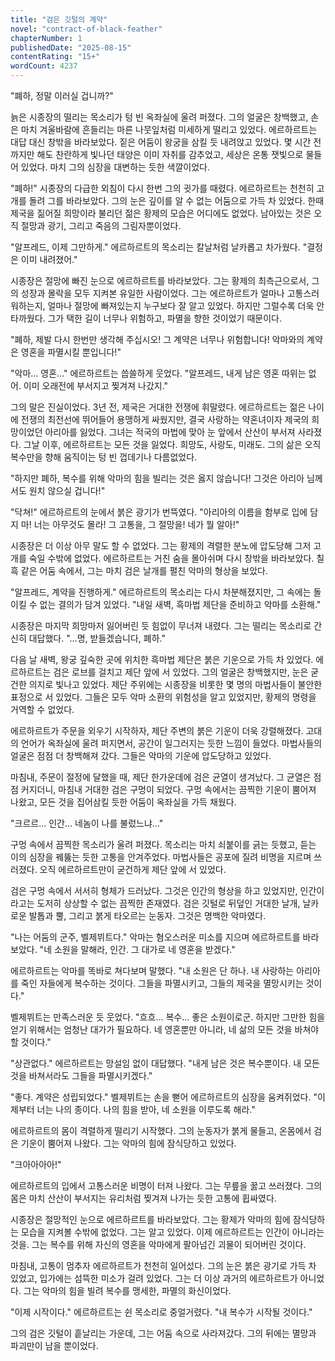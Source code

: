 ```yaml
---
title: "검은 깃털의 계약"
novel: "contract-of-black-feather"
chapterNumber: 1
publishedDate: "2025-08-15"
contentRating: "15+"
wordCount: 4237
---
```

"폐하, 정말 이러실 겁니까?"

늙은 시종장의 떨리는 목소리가 텅 빈 옥좌실에 울려 퍼졌다. 그의 얼굴은 창백했고, 손은 마치 겨울바람에 흔들리는 마른 나뭇잎처럼 미세하게 떨리고 있었다. 에르하르트는 대답 대신 창밖을 바라보았다. 짙은 어둠이 왕궁을 삼킬 듯 내려앉고 있었다. 몇 시간 전까지만 해도 찬란하게 빛나던 태양은 이미 자취를 감추었고, 세상은 온통 잿빛으로 물들어 있었다. 마치 그의 심장을 대변하는 듯한 색깔이었다.

"폐하!" 시종장의 다급한 외침이 다시 한번 그의 귓가를 때렸다. 에르하르트는 천천히 고개를 돌려 그를 바라보았다. 그의 눈은 깊이를 알 수 없는 어둠으로 가득 차 있었다. 한때 제국을 짊어질 희망이라 불리던 젊은 황제의 모습은 어디에도 없었다. 남아있는 것은 오직 절망과 광기, 그리고 죽음의 그림자뿐이었다.

"알프레드, 이제 그만하게." 에르하르트의 목소리는 칼날처럼 날카롭고 차가웠다. "결정은 이미 내려졌어."

시종장은 절망에 빠진 눈으로 에르하르트를 바라보았다. 그는 황제의 최측근으로서, 그의 성장과 몰락을 모두 지켜본 유일한 사람이었다. 그는 에르하르트가 얼마나 고통스러워하는지, 얼마나 절망에 빠져있는지 누구보다 잘 알고 있었다. 하지만 그럴수록 더욱 안타까웠다. 그가 택한 길이 너무나 위험하고, 파멸을 향한 것이었기 때문이다.

"폐하, 제발 다시 한번만 생각해 주십시오! 그 계약은 너무나 위험합니다! 악마와의 계약은 영혼을 파멸시킬 뿐입니다!"

"악마… 영혼…" 에르하르트는 씁쓸하게 웃었다. "알프레드, 내게 남은 영혼 따위는 없어. 이미 오래전에 부서지고 찢겨져 나갔지."

그의 말은 진실이었다. 3년 전, 제국은 거대한 전쟁에 휘말렸다. 에르하르트는 젊은 나이에 전쟁의 최전선에 뛰어들어 용맹하게 싸웠지만, 결국 사랑하는 약혼녀이자 제국의 희망이었던 아리아를 잃었다. 그녀는 적국의 마법에 맞아 눈 앞에서 산산이 부서져 사라졌다. 그날 이후, 에르하르트는 모든 것을 잃었다. 희망도, 사랑도, 미래도. 그의 삶은 오직 복수만을 향해 움직이는 텅 빈 껍데기나 다름없었다.

"하지만 폐하, 복수를 위해 악마의 힘을 빌리는 것은 옳지 않습니다! 그것은 아리아 님께서도 원치 않으실 겁니다!"

"닥쳐!" 에르하르트의 눈에서 붉은 광기가 번뜩였다. "아리아의 이름을 함부로 입에 담지 마! 너는 아무것도 몰라! 그 고통을, 그 절망을! 네가 뭘 알아!"

시종장은 더 이상 아무 말도 할 수 없었다. 그는 황제의 격렬한 분노에 압도당해 그저 고개를 숙일 수밖에 없었다. 에르하르트는 거친 숨을 몰아쉬며 다시 창밖을 바라보았다. 칠흑 같은 어둠 속에서, 그는 마치 검은 날개를 펼친 악마의 형상을 보았다.

"알프레드, 계약을 진행하게." 에르하르트의 목소리는 다시 차분해졌지만, 그 속에는 돌이킬 수 없는 결의가 담겨 있었다. "내일 새벽, 흑마법 제단을 준비하고 악마를 소환해."

시종장은 마지막 희망마저 잃어버린 듯 힘없이 무너져 내렸다. 그는 떨리는 목소리로 간신히 대답했다. "…명, 받들겠습니다, 폐하."

다음 날 새벽, 왕궁 깊숙한 곳에 위치한 흑마법 제단은 붉은 기운으로 가득 차 있었다. 에르하르트는 검은 로브를 걸치고 제단 앞에 서 있었다. 그의 얼굴은 창백했지만, 눈은 굳건한 의지로 빛나고 있었다. 제단 주위에는 시종장을 비롯한 몇 명의 마법사들이 불안한 표정으로 서 있었다. 그들은 모두 악마 소환의 위험성을 알고 있었지만, 황제의 명령을 거역할 수 없었다.

에르하르트가 주문을 외우기 시작하자, 제단 주변의 붉은 기운이 더욱 강렬해졌다. 고대의 언어가 옥좌실에 울려 퍼지면서, 공간이 일그러지는 듯한 느낌이 들었다. 마법사들의 얼굴은 점점 더 창백해져 갔다. 그들은 악마의 기운에 압도당하고 있었다.

마침내, 주문이 절정에 달했을 때, 제단 한가운데에 검은 균열이 생겨났다. 그 균열은 점점 커지더니, 마침내 거대한 검은 구멍이 되었다. 구멍 속에서는 끔찍한 기운이 뿜어져 나왔고, 모든 것을 집어삼킬 듯한 어둠이 옥좌실을 가득 채웠다.

"크르르… 인간… 네놈이 나를 불렀느냐…"

구멍 속에서 끔찍한 목소리가 울려 퍼졌다. 목소리는 마치 쇠붙이를 긁는 듯했고, 듣는 이의 심장을 꿰뚫는 듯한 고통을 안겨주었다. 마법사들은 공포에 질려 비명을 지르며 쓰러졌다. 오직 에르하르트만이 굳건하게 제단 앞에 서 있었다.

검은 구멍 속에서 서서히 형체가 드러났다. 그것은 인간의 형상을 하고 있었지만, 인간이라고는 도저히 상상할 수 없는 끔찍한 존재였다. 검은 깃털로 뒤덮인 거대한 날개, 날카로운 발톱과 뿔, 그리고 붉게 타오르는 눈동자. 그것은 명백한 악마였다.

"나는 어둠의 군주, 벨제뷔트다." 악마는 혐오스러운 미소를 지으며 에르하르트를 바라보았다. "네 소원을 말해라, 인간. 그 대가로 네 영혼을 받겠다."

에르하르트는 악마를 똑바로 쳐다보며 말했다. "내 소원은 단 하나. 내 사랑하는 아리아를 죽인 자들에게 복수하는 것이다. 그들을 파멸시키고, 그들의 제국을 멸망시키는 것이다."

벨제뷔트는 만족스러운 듯 웃었다. "흐흐… 복수… 좋은 소원이로군. 하지만 그만한 힘을 얻기 위해서는 엄청난 대가가 필요하다. 네 영혼뿐만 아니라, 네 삶의 모든 것을 바쳐야 할 것이다."

"상관없다." 에르하르트는 망설임 없이 대답했다. "내게 남은 것은 복수뿐이다. 내 모든 것을 바쳐서라도 그들을 파멸시키겠다."

"좋다. 계약은 성립되었다." 벨제뷔트는 손을 뻗어 에르하르트의 심장을 움켜쥐었다. "이제부터 너는 나의 종이다. 나의 힘을 받아, 네 소원을 이루도록 해라."

에르하르트의 몸이 격렬하게 떨리기 시작했다. 그의 눈동자가 붉게 물들고, 온몸에서 검은 기운이 뿜어져 나왔다. 그는 악마의 힘에 잠식당하고 있었다.

"크아아아아!"

에르하르트의 입에서 고통스러운 비명이 터져 나왔다. 그는 무릎을 꿇고 쓰러졌다. 그의 몸은 마치 산산이 부서지는 유리처럼 찢겨져 나가는 듯한 고통에 휩싸였다.

시종장은 절망적인 눈으로 에르하르트를 바라보았다. 그는 황제가 악마의 힘에 잠식당하는 모습을 지켜볼 수밖에 없었다. 그는 알고 있었다. 이제 에르하르트는 인간이 아니라는 것을. 그는 복수를 위해 자신의 영혼을 악마에게 팔아넘긴 괴물이 되어버린 것이다.

마침내, 고통이 멈추자 에르하르트가 천천히 일어섰다. 그의 눈은 붉은 광기로 가득 차 있었고, 입가에는 섬뜩한 미소가 걸려 있었다. 그는 더 이상 과거의 에르하르트가 아니었다. 그는 악마의 힘을 빌려 복수를 맹세한, 파멸의 화신이었다.

"이제 시작이다." 에르하르트는 쉰 목소리로 중얼거렸다. "내 복수가 시작될 것이다."

그의 검은 깃털이 흩날리는 가운데, 그는 어둠 속으로 사라져갔다. 그의 뒤에는 멸망과 파괴만이 남을 뿐이었다.